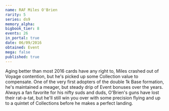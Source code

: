 ```yaml
---
name: RAF Miles O'Brien
rarity: 5
series: ds9
memory_alpha:
bigbook_tier: 8
events: 26
in_portal: true
date: 06/09/2016
obtained: Event
mega: false
published: true
---
```


Aging better than most 2016 cards have any right to, Miles crashed out of Voyage contention, but he's picked up some Collection value to compensate. One of the very first adopters of the double 1k Base formation, he's maintained a meager, but steady drip of Event bonuses over the years. Always a fan favorite for his nifty suds and duds, O'Brien's guns have lost their rat-a-tat, but he'll still win you over with some precision flying and up to a quintet of Collections before he makes a perfect landing.
